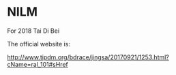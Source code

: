 # NILM
For 2018 Tai Di Bei

The official website is:

http://www.tipdm.org/bdrace/jingsa/20170921/1253.html?cName=ral_101#sHref
